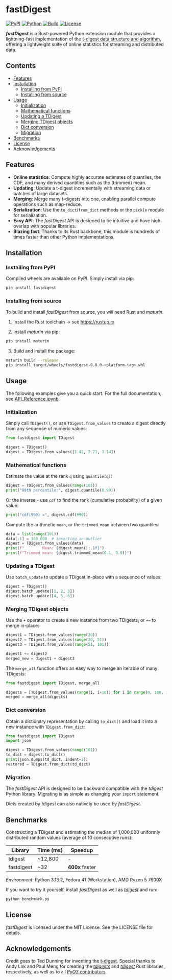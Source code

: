 # fastDigest

[![PyPI](https://img.shields.io/pypi/v/fastdigest.svg)](https://pypi.org/project/fastdigest/)
[![Python](https://img.shields.io/badge/python-3.7+-blue.svg)](https://www.python.org/downloads/)
[![Build](https://github.com/moritzmucha/fastdigest/actions/workflows/build.yml/badge.svg)](https://github.com/moritzmucha/fastdigest/actions)
[![License](https://img.shields.io/badge/License-MIT-yellow.svg)](./LICENSE)

***fastDigest*** is a Rust-powered Python extension module that provides a lightning-fast implementation of the [t-digest data structure and algorithm](https://github.com/tdunning/t-digest), offering a lightweight suite of online statistics for streaming and distributed data.

## Contents

- [Features](#features)
- [Installation](#installation)
  - [Installing from PyPI](#installing-from-pypi)
  - [Installing from source](#installing-from-source)
- [Usage](#usage)
  - [Initialization](#initialization)
  - [Mathematical functions](#mathematical-functions)
  - [Updating a TDigest](#updating-a-tdigest)
  - [Merging TDigest objects](#merging-tdigest-objects)
  - [Dict conversion](#dict-conversion)
  - [Migration](#migration)
- [Benchmarks](#benchmarks)
- [License](#license)
- [Acknowledgements](#acknowledgements)

## Features

- **Online statistics**: Compute highly accurate estimates of quantiles, the CDF, and many derived quantities such as the (trimmed) mean.
- **Updating**: Update a t-digest incrementally with streaming data or batches of large datasets.
- **Merging**: Merge many t-digests into one, enabling parallel compute operations such as map-reduce.
- **Serialization**: Use the `to_dict`/`from_dict` methods or the `pickle` module for serialization.
- **Easy API**: The *fastDigest* API is designed to be intuitive and have high overlap with popular libraries.
- **Blazing fast**: Thanks to its Rust backbone, this module is hundreds of times faster than other Python implementations.

## Installation

### Installing from PyPI

Compiled wheels are available on PyPI. Simply install via pip:

```bash
pip install fastdigest
```

### Installing from source

To build and install *fastDigest* from source, you will need Rust and *maturin*.

1. Install the Rust toolchain &rarr; see https://rustup.rs

2. Install *maturin* via pip:

```bash
pip install maturin
```

3. Build and install the package:

```bash
maturin build --release
pip install target/wheels/fastdigest-0.8.0-<platform-tag>.whl
```

## Usage

The following examples give you a quick start. For the full documentation, see [API_Reference.ipynb](https://github.com/moritzmucha/fastdigest/blob/main/API_Reference.ipynb).

### Initialization

Simply call `TDigest()`, or use `TDigest.from_values` to create a digest directly from any sequence of numeric values:

```python
from fastdigest import TDigest

digest = TDigest()
digest = TDigest.from_values([1.42, 2.71, 3.14])
```

### Mathematical functions

Estimate the value at the rank `q` using `quantile(q)`:

```python
digest = TDigest.from_values(range(101))
print("99th percentile:", digest.quantile(0.99))
```

Or the inverse - use `cdf` to find the rank (cumulative probability) of a given value:

```python
print("cdf(990) =", digest.cdf(990))
```

Compute the arithmetic `mean`, or the `trimmed_mean` between two quantiles:

```python
data = list(range(101))
data[-1] = 100_000  # inserting an outlier
digest = TDigest.from_values(data)
print(f"        Mean: {digest.mean():.1f}")
print(f"Trimmed mean: {digest.trimmed_mean(0.1, 0.9)}")
```

### Updating a TDigest

Use `batch_update` to update a TDigest in-place with a sequence of values:

```python
digest = TDigest()
digest.batch_update([1, 2, 3])
digest.batch_update([4, 5, 6])
```

### Merging TDigest objects

Use the `+` operator to create a new instance from two TDigests, or `+=` to merge in-place:

```python
digest1 = TDigest.from_values(range(20))
digest2 = TDigest.from_values(range(20, 51))
digest3 = TDigest.from_values(range(51, 101))

digest1 += digest2
merged_new = digest1 + digest3
```

The `merge_all` function offers an easy way to merge an iterable of many TDigests:

```python
from fastdigest import TDigest, merge_all

digests = [TDigest.from_values(range(i, i+10)) for i in range(0, 100, 10)]
merged = merge_all(digests)
```

### Dict conversion

Obtain a dictionary representation by calling `to_dict()` and load it into a new instance with `TDigest.from_dict`:

```python
from fastdigest import TDigest
import json

digest = TDigest.from_values(range(101))
td_dict = digest.to_dict()
print(json.dumps(td_dict, indent=2))
restored = TDigest.from_dict(td_dict)
```

### Migration

The *fastDigest* API is designed to be backward compatible with the *tdigest* Python library. Migrating is as simple as changing your `import` statement.

Dicts created by *tdigest* can also natively be used by *fastDigest*.

## Benchmarks

Constructing a TDigest and estimating the median of 1,000,000 uniformly distributed random values (average of 10 consecutive runs):

| Library            | Time (ms) | Speedup         |
|--------------------|-----------|-----------------|
| tdigest            | ~12,800   | -               |
| fastdigest         | ~32       | **400x** faster |

*Environment*: Python 3.13.2, Fedora 41 (Workstation), AMD Ryzen 5 7600X

If you want to try it yourself, install *fastDigest* as well as [*tdigest*](https://github.com/CamDavidsonPilon/tdigest) and run:

```bash
python benchmark.py
```

## License

*fastDigest* is licensed under the MIT License. See the LICENSE file for details.

## Acknowledgements

Credit goes to Ted Dunning for inventing the [t-digest](https://github.com/tdunning/t-digest). Special thanks to Andy Lok and Paul Meng for creating the [*tdigests*](https://github.com/andylokandy/tdigests) and [*tdigest*](https://github.com/MnO2/t-digest/) Rust libraries, respectively, as well as to all [*PyO3* contributors](https://github.com/pyo3).
